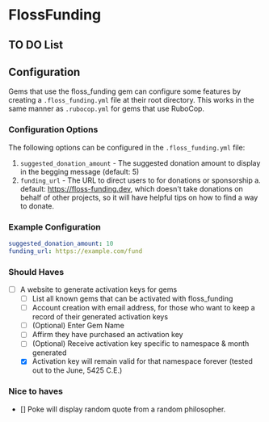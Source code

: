 # FlossFunding

## TO DO List

## Configuration

Gems that use the floss_funding gem can configure some features by creating a `.floss_funding.yml` file at their root directory. This works in the same manner as `.rubocop.yml` for gems that use RuboCop.

### Configuration Options

The following options can be configured in the `.floss_funding.yml` file:

1. `suggested_donation_amount` - The suggested donation amount to display in the begging message (default: 5)
2. `funding_url` - The URL to direct users to for donations or sponsorship
   a. default: https://floss-funding.dev, which doesn't take donations on behalf of other projects, so it will have helpful tips on how to find a way to donate.

### Example Configuration

```yaml
suggested_donation_amount: 10
funding_url: https://example.com/fund
```

### Should Haves

- [ ] A website to generate activation keys for gems
  - [ ] List all known gems that can be activated with floss_funding
  - [ ] Account creation with email address, for those who want to keep a record of their generated activation keys
  - [ ] (Optional) Enter Gem Name
  - [ ] Affirm they have purchased an activation key
  - [ ] (Optional) Receive activation key specific to namespace & month generated
  - [x] Activation key will remain valid for that namespace forever (tested out to the June, 5425 C.E.)

### Nice to haves

- [] Poke will display random quote from a random philosopher.
